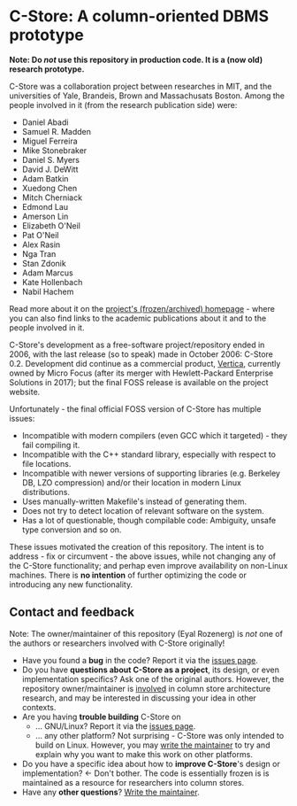 # C-Store: A column-oriented DBMS prototype

**Note: Do _not_ use this repository in production code. It is a (now old) research prototype.**

C-Store was a collaboration project between researches in MIT, and the universities of Yale, Brandeis, Brown and Massachusats Boston. Among the people involved in it (from the research publication side) were:

* Daniel Abadi
* Samuel R. Madden
* Miguel Ferreira
* Mike Stonebraker
* Daniel S. Myers
* David J. DeWitt
* Adam Batkin
* Xuedong Chen
* Mitch Cherniack
* Edmond Lau
* Amerson Lin
* Elizabeth O'Neil
* Pat O'Neil
* Alex Rasin
* Nga Tran
* Stan Zdonik
* Adam Marcus
* Kate Hollenbach
* Nabil Hachem



Read more about it on the [project's (frozen/archived) homepage](http://db.csail.mit.edu/projects/cstore/) - where you can also find links to the academic publications about it and to the people involved in it.

C-Store's development as a free-software project/repository ended in 2006, with the last release (so to speak) made in October 2006: C-Store 0.2. Development did continue as a commercial product, [Vertica](http://www.vertica.com/), currently owned by Micro Focus (after its merger with Hewlett-Packard Enterprise Solutions in 2017); but the final FOSS release is available on the project website. 

Unfortunately - the final official FOSS version of C-Store has multiple issues:

* Incompatible with modern compilers (even GCC which it targeted) - they fail compiling it.
* Incompatible with the C++ standard library, especially with respect to file locations.
* Incompatible with newer versions of supporting libraries (e.g. Berkeley DB, LZO compression) and/or their location in modern Linux distributions.
* Uses manually-written Makefile's instead of generating them.
* Does not try to detect location of relevant software on the system.
* Has a lot of questionable, though compilable code: Ambiguity, unsafe type conversion and so on.

These issues motivated the creation of this repository. The intent is to address - fix or circumvent - the above issues, while not changing any of the C-Store functionality; and perhap even improve availability on non-Linux machines. There is **no intention** of further optimizing the code or introducing any new functionality.

## Contact and feedback

Note: The owner/maintainer of this repository (Eyal Rozenerg) is _not_ one of the authors or researchers involved with C-Store originally!

* Have you found a **bug** in the code? Report it via the [issues page](https://github.com/eyalroz/c-store/issues).
* Do you have **questions about C-Store as a project**, its design, or even implementation specifics? Ask one of the original authors. However, the repository owner/maintainer is [involved](https://arxiv.org/abs/1904.12217) in column store architecture research, and may be interested in discussing your idea in other contexts.
* Are you having **trouble building** C-Store on
   * ... GNU/Linux? Report it via the [issues page](https://github.com/eyalroz/c-store/issues).
   * ... any other platform? Not surprising - C-Store was only intended to build on Linux. However, you may [write the maintainer](mailto:eyalroz@technion.ac.il) to try and explain why you want to make this work on other platforms.
* Do you have a specific idea about how to **improve C-Store**'s design or implementation? <- Don't bother. The code is essentially frozen is is maintained as a resource for researchers into column stores. 
* Have any **other questions**? [Write the maintainer](mailto:eyalroz@technion.ac.il).

